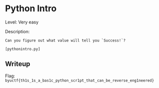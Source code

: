 # Python Intro
Level: Very easy

Description:
```
Can you figure out what value will tell you `Success!`?

[pythonintro.py]
```

## Writeup
Flag: `byuctf{th1s_1s_a_bas1c_python_scr1pt_that_can_be_reverse_eng1neered}`